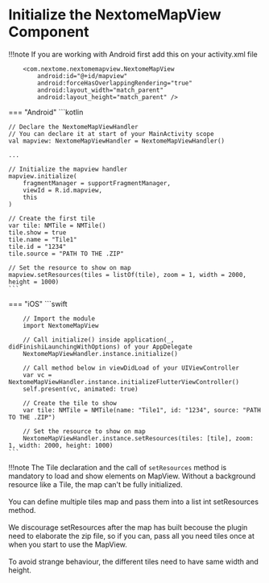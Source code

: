 # Initialize the NextomeMapView Component

!!!note
    If you are working with Android first add this on your activity.xml file

        <com.nextome.nextomemapview.NextomeMapView
            android:id="@+id/mapview"
            android:forceHasOverlappingRendering="true"
            android:layout_width="match_parent"
            android:layout_height="match_parent" />

=== "Android"
    ```kotlin

    // Declare the NextomeMapViewHandler
    // You can declare it at start of your MainActivity scope
    val mapview: NextomeMapViewHandler = NextomeMapViewHandler()

    ...

    // Initialize the mapview handler
    mapview.initialize(
        fragmentManager = supportFragmentManager,
        viewId = R.id.mapview, 
        this
    )

    // Create the first tile
    var tile: NMTile = NMTile()
    tile.show = true
    tile.name = "Tile1"
    tile.id = "1234"
    tile.source = "PATH TO THE .ZIP"

    // Set the resource to show on map
    mapview.setResources(tiles = listOf(tile), zoom = 1, width = 2000, height = 1000)
    ```
=== "iOS"
    ```swift

        // Import the module
        import NextomeMapView

        // Call initialize() inside application(_, didFinishiLaunchingWithOptions) of your AppDelegate 
        NextomeMapViewHandler.instance.initialize()

        // Call method below in viewDidLoad of your UIViewController
        var vc = NextomeMapViewHandler.instance.initializeFlutterViewController()
        self.present(vc, animated: true)
        
        // Create the tile to show
        var tile: NMTile = NMTile(name: "Tile1", id: "1234", source: "PATH TO THE .ZIP")

        // Set the resource to show on map
        NextomeMapViewHandler.instance.setResources(tiles: [tile], zoom: 1, width: 2000, height: 1000)
    ```

!!!note
    The Tile declaration and the call of `setResources` method is mandatory to load and show elements on MapView. Without a background resource like a Tile, the map can't be fully initialized.
    <br>
    <br>You can define multiple tiles map and pass them into a list int setResources method. 
    <br>
    <br>We discourage setResources after the map has built becouse the plugin need to elaborate the zip file, so if you can, pass all you need tiles once at when you start to use the MapView. 
    <br>
    <br>To avoid strange behaviour, the different tiles need to have same width and height.
